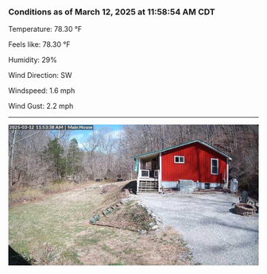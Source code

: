### Conditions as of March 12, 2025 at 11:58:54 AM CDT 

Temperature: 78.30 &deg;F

Feels like: 78.30 &deg;F

Humidity: 29%

Wind Direction: SW

Windspeed: 1.6 mph

Wind Gust: 2.2 mph

---

<img src="./images/latest.jpeg"/>

